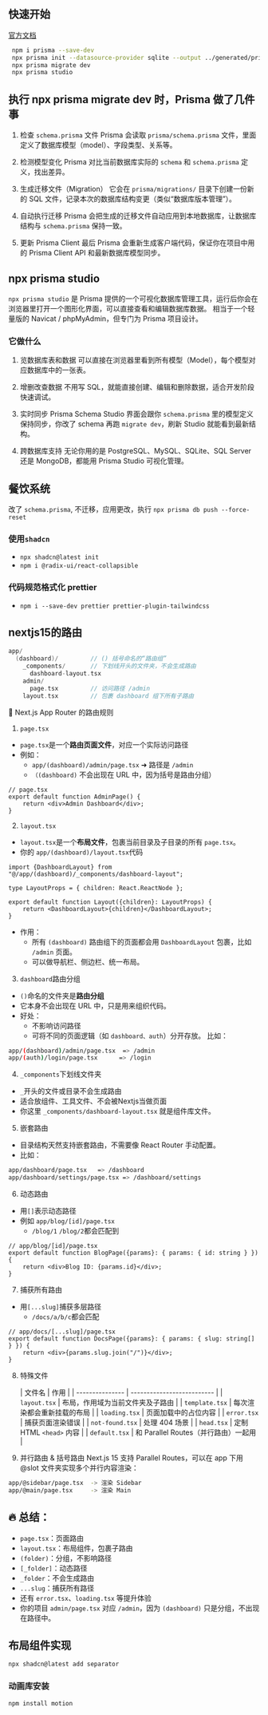 ## 快速开始

[官方文档](https://www.prisma.io/docs/getting-started/quickstart-sqlite)

```bash
 npm i prisma --save-dev
 npx prisma init --datasource-provider sqlite --output ../generated/prisma
 npx prisma migrate dev
 npx prisma studio
```

## 执行 npx prisma migrate dev 时，Prisma 做了几件事

1. 检查 `schema.prisma` 文件
   Prisma 会读取 `prisma/schema.prisma` 文件，里面定义了数据库模型（model）、字段类型、关系等。

2. 检测模型变化
   Prisma 对比当前数据库实际的 `schema` 和 `schema.prisma` 定义，找出差异。

3. 生成迁移文件（Migration）
   它会在 `prisma/migrations/` 目录下创建一份新的 SQL 文件，记录本次的数据库结构变更（类似“数据库版本管理”）。

4. 自动执行迁移
   Prisma 会把生成的迁移文件自动应用到本地数据库，让数据库结构与 `schema.prisma` 保持一致。

5. 更新 Prisma Client
   最后 Prisma 会重新生成客户端代码，保证你在项目中用的 Prisma Client API 和最新数据库模型同步。

## npx prisma studio

`npx prisma studio` 是 Prisma 提供的一个可视化数据库管理工具，运行后你会在浏览器里打开一个图形化界面，可以直接查看和编辑数据库数据。
相当于一个轻量版的 Navicat / phpMyAdmin，但专门为 Prisma 项目设计。

### 它做什么

1. 览数据库表和数据
   可以直接在浏览器里看到所有模型（Model），每个模型对应数据库中的一张表。

2. 增删改查数据
   不用写 SQL，就能直接创建、编辑和删除数据，适合开发阶段快速调试。

3. 实时同步 Prisma Schema
   Studio 界面会跟你 `schema.prisma` 里的模型定义保持同步，你改了 schema 再跑 `migrate dev`，刷新 Studio 就能看到最新结构。

4. 跨数据库支持
   无论你用的是 PostgreSQL、MySQL、SQLite、SQL Server 还是 MongoDB，都能用 Prisma Studio 可视化管理。

## 餐饮系统

改了 `schema.prisma`, 不迁移，应用更改，执行 `npx prisma db push --force-reset`

### 使用`shadcn`

- `npx shadcn@latest init`
- `npm i @radix-ui/react-collapsible`

### 代码规范格式化 prettier

- `npm i --save-dev prettier prettier-plugin-tailwindcss`

## nextjs15的路由

```cpp
app/
  (dashboard)/         // () 括号命名的“路由组”
    _components/       // 下划线开头的文件夹，不会生成路由
      dashboard-layout.tsx
    admin/
      page.tsx         // 访问路径 /admin
    layout.tsx         // 包裹 dashboard 组下所有子路由
```

🧩 Next.js App Router 的路由规则

1. `page.tsx`

- `page.tsx`是一个**路由页面文件**，对应一个实际访问路径
- 例如：
    - `app/(dashboard)/admin/page.tsx` ➜ 路径是 `/admin`
    - `（(dashboard)` 不会出现在 URL 中，因为括号是路由分组）

```tsx
// page.tsx
export default function AdminPage() {
    return <div>Admin Dashboard</div>;
}
```

2. `layout.tsx`

- `layout.tsx`是一个**布局文件**，包裹当前目录及子目录的所有 `page.tsx`。
- 你的 `app/(dashboard)/layout.tsx`代码

```tsx
import {DashboardLayout} from "@/app/(dashboard)/_components/dashboard-layout";

type LayoutProps = { children: React.ReactNode };

export default function Layout({children}: LayoutProps) {
    return <DashboardLayout>{children}</DashboardLayout>;
}

```

- 作用：
    - 所有 `(dashboard)` 路由组下的页面都会用 `DashboardLayout` 包裹，比如 `/admin` 页面。
    - 可以做导航栏、侧边栏、统一布局。

3. `dashboard`路由分组

- `()`命名的文件夹是**路由分组**
- 它本身不会出现在 URL 中，只是用来组织代码。
- 好处：
    - 不影响访问路径
    - 可将不同的页面逻辑（如 `dashboard、auth`）分开存放。
      比如：

```bash
app/(dashboard)/admin/page.tsx  => /admin
app/(auth)/login/page.tsx      => /login
```

4. `_components`下划线文件夹

- `_`开头的文件或目录不会生成路由
- 适合放组件、工具文件、不会被Nextjs当做页面
- 你这里 `_components/dashboard-layout.tsx` 就是组件库文件。

5. 嵌套路由

- 目录结构天然支持嵌套路由，不需要像 React Router 手动配置。
- 比如：

```bash
app/dashboard/page.tsx   => /dashboard
app/dashboard/settings/page.tsx => /dashboard/settings
```

6. 动态路由

- 用`[]`表示动态路径
- 例如 `app/blog/[id]/page.tsx`
    - `/blog/1` `/blog/2`都会匹配到

```tsx
// app/blog/[id]/page.tsx
export default function BlogPage({params}: { params: { id: string } }) {
    return <div>Blog ID: {params.id}</div>;
}
```

7. 捕获所有路由

- 用`[...slug]`捕获多层路径
    - `/docs/a/b/c`都会匹配

```tsx
// app/docs/[...slug]/page.tsx
export default function DocsPage({params}: { params: { slug: string[] } }) {
    return <div>{params.slug.join("/")}</div>;
}
```

8. 特殊文件

   | 文件名 | 作用 |
                                          | --------------- | -------------------------- |
   | `layout.tsx`    | 布局，作用域为当前文件夹及子路由 |
   | `template.tsx`  | 每次渲染都会重新挂载的布局 |
   | `loading.tsx`   | 页面加载中的占位内容 |
   | `error.tsx`     | 捕获页面渲染错误 |
   | `not-found.tsx` | 处理 404 场景 |
   | `head.tsx`      | 定制 HTML `<head>` 内容 |
   | `default.tsx`   | 和 Parallel Routes（并行路由）一起用 |

9. 并行路由 & 括号路由
   Next.js 15 支持 Parallel Routes，可以在 app 下用 @slot 文件夹实现多个并行内容渲染：

```bash
app/@sidebar/page.tsx  -> 渲染 Sidebar
app/@main/page.tsx     -> 渲染 Main
```

## 🔥 总结：

- `page.tsx`：页面路由
- `layout.tsx`：布局组件，包裹子路由
- `(folder)`：分组，不影响路径
- `[_folder]`：动态路径
- `_folder`：不会生成路由
- `...slug`：捕获所有路径
- 还有 `error.tsx`、`loading.tsx` 等提升体验
- 你的项目 `admin/page.tsx` 对应 `/admin`，因为 `(dashboard)` 只是分组，不出现在路径中。

## 布局组件实现

```bash
npx shadcn@latest add separator
```

### 动画库安装

```bash
npm install motion
```
